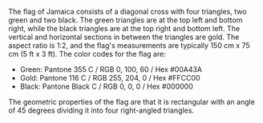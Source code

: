 The flag of Jamaica consists of a diagonal cross with four triangles, two green and two black. The green triangles are at the top left and bottom right, while the black triangles are at the top right and bottom left. The vertical and horizontal sections in between the triangles are gold. The aspect ratio is 1:2, and the flag's measurements are typically 150 cm x 75 cm (5 ft x 3 ft). The color codes for the flag are:

- Green: Pantone 355 C / RGB 0, 100, 60 / Hex #00A43A
- Gold: Pantone 116 C / RGB 255, 204, 0 / Hex #FFCC00
- Black: Pantone Black C / RGB 0, 0, 0 / Hex #000000

The geometric properties of the flag are that it is rectangular with an angle of 45 degrees dividing it into four right-angled triangles.